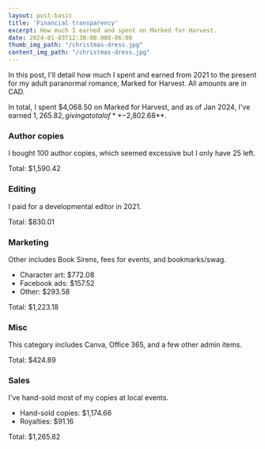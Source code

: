 ```yaml
---
layout: post-basic
title: 'Financial transparency'
excerpt: How much I earned and spent on Marked for Harvest.
date: 2024-01-03T12:30:00.000-06:00
thumb_img_path: "/christmas-dress.jpg"
content_img_path: "/christmas-dress.jpg"
---
```


In this post, I'll detail how much I spent and earned from 2021 to the present for my adult paranormal romance, Marked for Harvest. All amounts are in CAD.

In total, I spent $4,068.50 on Marked for Harvest, and as of Jan 2024, I've earned $1,265.82, giving a total of **-$2,802.68**.

### Author copies

I bought 100 author copies, which seemed excessive but I only have 25 left.

Total: $1,590.42

### Editing

I paid for a developmental editor in 2021.

Total: $830.01

### Marketing

Other includes Book Sirens, fees for events, and bookmarks/swag.

* Character art: $772.08
* Facebook ads: $157.52
* Other: $293.58

Total: $1,223.18

### Misc

This category includes Canva, Office 365, and a few other admin items.

Total: $424.89

### Sales

I've hand-sold most of my copies at local events.

* Hand-sold copies: $1,174.66
* Royalties: $91.16

Total: $1,265.82